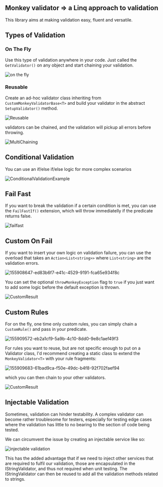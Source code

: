 ## Monkey validator => a Linq approach to validation

This library aims at making validation easy, fluent and versatile.

## Types of Validation

### On The Fly
Use this type of validation anywhere in your code. Just called the `GetValidator()` on any object and start chaining your validation.

![on the fly](https://user-images.githubusercontent.com/81313844/155906411-e0778431-a097-436c-a055-6b96f56fc32f.jpg)

### Reusable
Create an ad-hoc validator class inheriting from `CustomMonkeyValidatorBase<T>` and build your validator in the abstract `SetupValidator()` method.

![Reusable](https://user-images.githubusercontent.com/81313844/155906175-2eb5562d-5256-4781-829a-9fdc58abcd4c.png)

validators can be chained, and the validation will pickup all errors before throwing.

![MultiChaining](https://user-images.githubusercontent.com/81313844/155907326-d66381e7-140f-4074-a21d-ddcb7cc25c3b.jpg)

## Conditional Validation

You can use an if/else if/else logic for more complex scenarios

![ConditionalValidationExample](https://user-images.githubusercontent.com/81313844/155906485-47fc448b-38a5-4493-962f-0bb5003a5f4f.png)

## Fail Fast

If you want to break the validation if a certain condition is met, you can use the `FailFastIf()` extension, which will throw immediatelly if the predicate returns false.

![failfast](https://user-images.githubusercontent.com/81313844/155906635-1b5d8066-9aa0-4fdd-8acc-cff656c5ce12.jpg)

## Custom On Fail

If you want to insert your own logic on validation failure, you can use the overload that takes an `Action<List<string>>` where `List<string>` are the validation errors.

![155908647-ed83b6f7-e41c-4529-9191-fca65e934f8c](https://user-images.githubusercontent.com/81313844/155911582-3ccc1d73-73eb-4c7f-a70d-21e1eecd8efa.jpg)

You can set the optional `throwMonkeyException` flag to `true` if you just want to add some logic before the default exception is thrown.

![CustomResult](https://user-images.githubusercontent.com/81313844/155909081-5568fb34-49c2-489b-8ad6-15dbf1012f38.jpg)

## Custom Rules

For on the fly, one time only custom rules, you can simply chain a `CustomRule()` and pass in your predicate.

![155909572-eb2a1cf9-5a9b-4c10-8dd0-9e8c1aef49f3](https://user-images.githubusercontent.com/81313844/155911573-94a29b0b-59ed-44f6-9f26-d83741f9b95f.jpg)

For rules you want to reuse, but are not specific enough to put on a Validator class, I'd recommend creating a static class to extend the `MonkeyValidator<T>` with your rule fragments:

![155909683-61bad9ca-f50e-49dc-b4f8-92f702faef94](https://user-images.githubusercontent.com/81313844/155911550-6c2dd244-ec93-4314-9fd3-73add0e2cf26.jpg)

which you can then chain to your other validators.

![CustomResult](https://user-images.githubusercontent.com/81313844/155909848-fc6479f2-f82a-4fd9-a9a1-e8b5743533dc.jpg)

## Injectable Validation

Sometimes, validation can hinder testability. A complex validator can become rather troublesome for testers, especially for testing edge cases where the validation has little to no bearing to the section of code being tested.

We can circumvent the issue by creating an injectable service like so:

![injectable validation](https://user-images.githubusercontent.com/81313844/156066301-0b0ec936-d2c7-45a8-8b74-5b029c2c1af0.jpg)

This has the added advantage that if we need to inject other services that are required to fulfil our validation, those are encapsulated in the IStringValidator, and thus not required when unit testing. The IStringValidator can then be reused to add all the validation methods related to strings.
